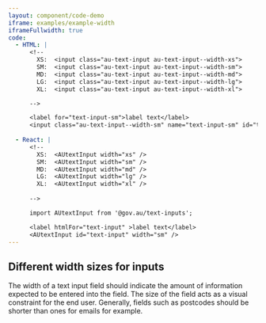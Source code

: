 ```yaml
---
layout: component/code-demo
iframe: examples/example-width
iframeFullwidth: true
code:
  - HTML: |
      <!--
        XS:  <input class="au-text-input au-text-input--width-xs">
        SM:  <input class="au-text-input au-text-input--width-sm">
        MD:  <input class="au-text-input au-text-input--width-md">
        LG:  <input class="au-text-input au-text-input--width-lg">
        XL:  <input class="au-text-input au-text-input--width-xl">

      -->

      <label for="text-input-sm">label text</label>
      <input class="au-text-input--width-sm" name="text-input-sm" id="text-input-sm" type="text" value="2600">
     
  - React: |
      <!--
        XS:  <AUtextInput width="xs" />
        SM:  <AUtextInput width="sm" />
        MD:  <AUtextInput width="md" />
        LG:  <AUtextInput width="lg" />
        XL:  <AUtextInput width="xl" />
        
      -->

      import AUtextInput from '@gov.au/text-inputs';

      <label htmlFor="text-input" >label text</label>
      <AUtextInput id="text-input" width="sm" />
---
```


## Different width sizes for inputs
The width of a text input field should indicate the amount of information expected to be entered into the field. The size of the field acts as a visual constraint for the end user. Generally, fields such as postcodes should be shorter than ones for emails for example.
